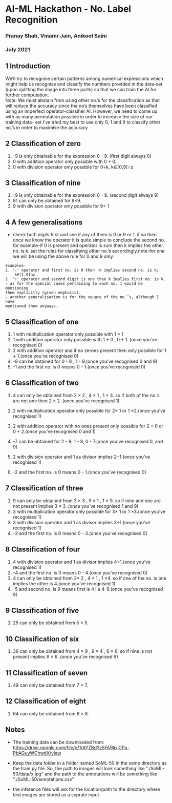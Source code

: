 # AI-ML Hackathon - No. Label Recognition

### Pranay Shah, Vinamr Jain, Anikool Saini

### July 2021

## 1 Introduction

We’ll try to recognise certain patterns among numerical expressions which
might help us recognise and classify the numbers provided in the data-set
(upon splitting the image into three parts) so that we can train the AI for
further computation.  
Note: We must abstain from using other no.’s for the classification as that
will reduce the accuracy since the no’s themselves have been classified using
an imperfect operator-classifier AI. However, we need to come up with as
many permutation possible in order to increase the size of our training data-
set.I’ve tried my best to use only 0, 1 and 9 to classify other no.’s
in order to maximise the accuracy

## 2 Classification of zero

1. -9 is only obtainable for the expression 0 - 9. (first digit always 0)
2. 0 with addition operator only possible with 0 + 0.
3. 0 with division operator only possible for 0÷k, k∈[0,9]∩z

## 3 Classification of nine

1. -9 is only obtainable for the expression 0 - 9. (second digit always 9)
2. 81 can only be obtained for 9×9.
3. 9 with division operator only possible for 9÷ 1


## 4 A few generalisations

- check both digits first and see if any of them is 0 or 9 or 1. if so then
    once we know the operator it is quite simple to conclude the second no.
    for example-if 0 is present and operator is sum then k implies the other
    no. is k. set the rules for classifying other no.’s accordingly.note-for
    one we will be using the above rule for 0 and 9 only.

```
Examples-
1. '-' operator and first no. is 0 then -k implies second no. is k;
    k∈[1,9]∩z
2. '÷' operator and second digit is one then k implies first no. is k.
- as for the special cases pertaining to each no. I would be mentioning
them explicitly (given emphasis).
- another generalisation is for the square of the no.’s, although I have
mentioned them anyways.
```

## 5 Classification of one

1. 1 with multiplication operator only possible with 1 × 1
2. 1 with addition operator only possible with 1 + 0 , 0 + 1. (once
    you’ve recognised 0)
3. 2 with addition operator and if no zeroes present then only possible for
    1 + 1.(once you’ve recognised 0)
4. -8 can be obtained for 0 - 8 , 1 - 9.(once you’ve recognised 0 and
    9)
5. -1 and the first no. is 0 means 0 - 1.(once you’ve recognised 0)

## 6 Classification of two

1. 4 can only be obtained from 2 × 2 , 4 × 1 , 1 × 4. so if both of the no.’s
    are not one then 2 × 2 .(once you’ve recognised 1)


2. 2 with multiplication operator only possible for 2× 1 or 1 ×2.(once
    you’ve recognised 1)
3. 2 with addition operator with no ones present only possible for 2 + 0
    or 0 + 2.(once you’ve recognised 0 and 1)
4. -7 can be obtained for 2 - 9, 1 - 8, 0 - 7.(once you’ve recognised 0,
    and 9)
5. 2 with division operator and 1 as divisor implies 2÷1.(once you’ve
    recognised 1)
6. -2 and the first no. is 0 means 0 - 1.(once you’ve recognised 0)

## 7 Classification of three

1. 9 can only be obtained from 3 × 3 , 9 × 1 , 1 × 9. so if nine and one are
    not present implies 3 × 3 .(once you’ve recognised 1 and 9)
2. 3 with multiplication operator only possible for 3× 1 or 1 ×3.(once
    you’ve recognised 1)
3. 3 with division operator and 1 as divisor implies 3÷1.(once you’ve
    recognised 1)
4. -3 and the first no. is 0 means 0 - 3.(once you’ve recognised 0)

## 8 Classification of four

1. 4 with division operator and 1 as divisor implies 4÷1.(once you’ve
    recognised 1)
2. -4 and the first no. is 0 means 0 - 4.(once you’ve recognised 0)
3. 4 can only be obtained from 2× 2 , 4 × 1 , 1 ×4. so if one of the no. is
    one implies the other is 4.(once you’ve recognised 1)
4. -5 and second no. is 9 means first is 4 i.e 4-9.(once you’ve recognised
    9)


## 9 Classification of five

1. 25 can only be obtained from 5 × 5.

## 10 Classification of six

1. 36 can only be obtained from 4 × 9 , 9 × 4 , 6 × 6. so if nine is not
    present implies 6 × 6 .(once you’ve recognised 9)

## 11 Classification of seven

1. 49 can only be obtained from 7 × 7.

## 12 Classification of eight

1. 64 can only be obtained from 8 × 8.

## Notes  
- The training data can be downloaded from: https://drive.google.com/file/d/1rAYZBd3z5FA9IjxiCPa-PbAGuyWChwdX/view
- Keep the data folder in a folder named SoML-50 in the same directory as the train.py file. 
So, the path to images will look something like "./SoML-50/data/x.jpg" 
and the path to the annotations will be something like "./SoML-50/annotations.csv" 

- the inference files will ask for the location/path to the directory where test images are stored as a seprate input